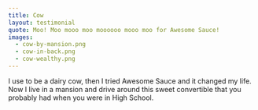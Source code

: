 ```yaml
---
title: Cow
layout: testimonial
quote: Moo! Moo mooo moo moooooo mooo moo for Awesome Sauce!
images:
  - cow-by-mansion.png
  - cow-in-back.png
  - cow-wealthy.png
---
```


I use to be a dairy cow, then I tried Awesome Sauce and it changed my life. Now I live in a mansion and drive around this sweet convertible that you probably had when you were in High School.